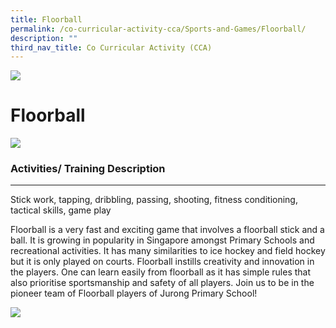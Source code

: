 ```yaml
---
title: Floorball
permalink: /co-curricular-activity-cca/Sports-and-Games/Floorball/
description: ""
third_nav_title: Co Curricular Activity (CCA)
---
```

![](/images/Banner.png)

Floorball
=========
![](/images/floorball02.jpg)

### Activities/ Training Description
--------------------------------

Stick work, tapping, dribbling, passing, shooting, fitness conditioning, tactical skills, game play  
  

Floorball is a very fast and exciting game that involves a floorball stick and a ball. It is growing in popularity in Singapore amongst Primary Schools and recreational activities. It has many similarities to ice hockey and field hockey but it is only played on courts. Floorball instills creativity and innovation in the players. One can learn easily from floorball as it has simple rules that also prioritise sportsmanship and safety of all players. Join us to be in the pioneer team of Floorball players of Jurong Primary School!

![](/images/floorball01.jpg)